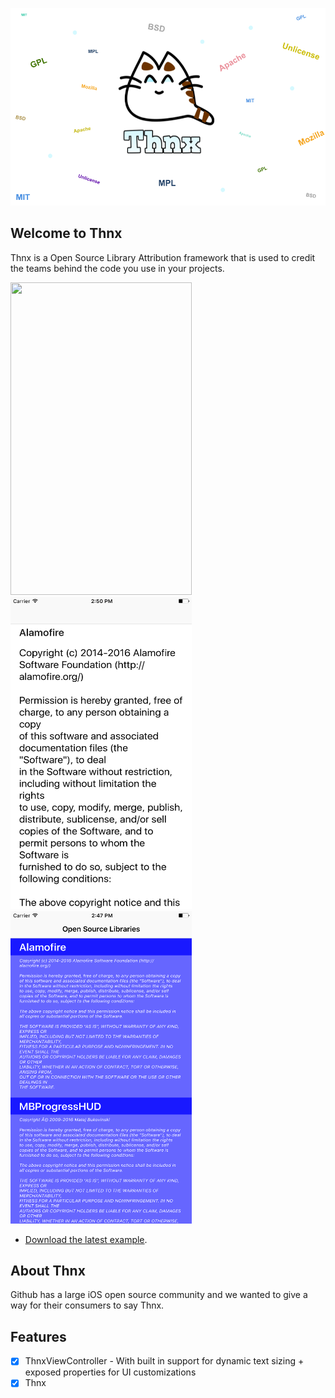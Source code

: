 ![Thnx](https://github.com/adamdahan/Thnx/blob/master/README-assets/logo-big-bg.png)

## Welcome to Thnx

Thnx is a Open Source Library Attribution framework that is used to credit the teams behind the code you use in your projects.


<a href="url">
<img src="https://github.com/adamdahan/Thnx/blob/master/README-assets/readme-gif.gif" height="500" width="290" >
<img src="https://github.com/adamdahan/Thnx/blob/master/README-assets/snapshot2.png" height="500" width="290" >
<img src="https://github.com/adamdahan/Thnx/blob/master/README-assets/snapshot3.png" height="500" width="290" >
</a>


* [Download the latest example](https://github.com/adamdahan/Thnx/tree/master/Example).

## About Thnx

Github has a large iOS open source community and we wanted to give a way for their consumers to say Thnx. 

## Features

- [x] ThnxViewController - With built in support for dynamic text sizing + exposed properties for UI customizations
- [x] Thnx
